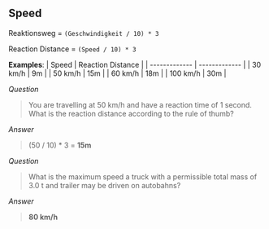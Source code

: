 ## Speed

Reaktionsweg = `(Geschwindigkeit / 10) * 3`

Reaction Distance = `(Speed / 10) * 3`

**Examples**:
| Speed  | Reaction Distance |
| ------------- | ------------- |
| 30 km/h  | 9m  |
| 50 km/h  | 15m |
| 60 km/h  | 18m |
| 100 km/h  | 30m |

*Question*
> You are travelling at 50 km/h and have a reaction time of 1 second. What is the reaction distance according to the rule of thumb?

*Answer*
> (50 / 10) * 3 = **15m**

*Question*
> What is the maximum speed a truck with a permissible total mass of 3.0 t and trailer may be driven on autobahns?

*Answer*
> **80 km/h**